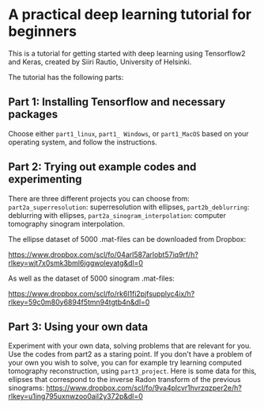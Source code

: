 # A practical deep learning tutorial for beginners
This is a tutorial for getting started with deep learning using Tensorflow2 and Keras, created by Siiri Rautio, University of Helsinki.

The tutorial has the following parts:

## Part 1: Installing Tensorflow and necessary packages
Choose either ```part1_linux```, ```part1_ Windows```, or ```part1_MacOS``` based on your operating system, and follow the instructions.

## Part 2: Trying out example codes and experimenting
There are three different projects you can choose from:
```part2a_superresolution```: superresolution with ellipses, 
```part2b_deblurring```: deblurring with ellipses, 
```part2a_sinogram_interpolation```: computer tomography sinogram interpolation.

The ellipse dataset of 5000 .mat-files can be downloaded from Dropbox:

https://www.dropbox.com/scl/fo/04arl587arlobt57iq9rf/h?rlkey=wjt7x0smk3bml6jggwoleyatg&dl=0

As well as the dataset of 5000 sinogram .mat-files:

https://www.dropbox.com/scl/fo/rk6l1fi2pjfsupplyc4ix/h?rlkey=59c0m80y6894f5tmn94tgtb4n&dl=0

## Part 3: Using your own data
Experiment with your own data, solving problems that are relevant for you. Use the codes from part2 as a staring point. 
If you don't have a problem of your own you wish to solve, you can for example try learning computed tomography reconstruction, using ```part3_project```. 
Here is some data for this, ellipses that correspond to the inverse Radon transform of the previous sinograms:
https://www.dropbox.com/scl/fo/9va4plcvr1hvrzqzper2e/h?rlkey=u1ing795uxnwzoo0ail2y372p&dl=0
